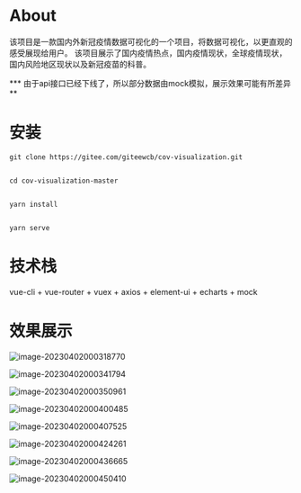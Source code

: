 # About

该项目是一款国内外新冠疫情数据可视化的一个项目，将数据可视化，以更直观的感受展现给用户。 该项目展示了国内疫情热点，国内疫情现状，全球疫情现状，国内风险地区现状以及新冠疫苗的科普。



*** 由于api接口已经下线了，所以部分数据由mock模拟，展示效果可能有所差异**



# 安装

```
git clone https://gitee.com/giteewcb/cov-visualization.git


cd cov-visualization-master


yarn install


yarn serve

```



# 技术栈

vue-cli + vue-router + vuex + axios + element-ui + echarts + mock



# 效果展示

![image-20230402000318770](https://cdn.jsdelivr.net/gh/abc123-tt/vue-manage@master/img/image-20230402000318770.png)



![image-20230402000341794](https://cdn.jsdelivr.net/gh/abc123-tt/vue-manage@master/img/image-20230402000341794.png)



![image-20230402000350961](https://cdn.jsdelivr.net/gh/abc123-tt/vue-manage@master/img/image-20230402000350961.png)



![image-20230402000400485](https://cdn.jsdelivr.net/gh/abc123-tt/vue-manage@master/img/image-20230402000400485.png)



![image-20230402000407525](https://cdn.jsdelivr.net/gh/abc123-tt/vue-manage@master/img/image-20230402000407525.png)



![image-20230402000424261](https://cdn.jsdelivr.net/gh/abc123-tt/vue-manage@master/img/image-20230402000424261.png)



![image-20230402000436665](https://cdn.jsdelivr.net/gh/abc123-tt/vue-manage@master/img/image-20230402000436665.png)



![image-20230402000450410](https://cdn.jsdelivr.net/gh/abc123-tt/vue-manage@master/img/image-20230402000450410.png)